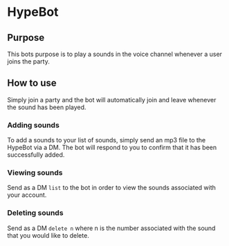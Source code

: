 # HypeBot

## Purpose

This bots purpose is to play a sounds in the voice channel whenever a user joins the party.

##  How to use

Simply join a party and the bot will automatically join and leave whenever the sound has been played.

### Adding sounds

To add a sounds to your list of sounds, simply send an mp3 file to the HypeBot via a DM. The bot will respond
to you to confirm that it has been successfully added.

### Viewing sounds

Send as a DM ```list``` to the bot in order to view the sounds associated with your account.

### Deleting sounds

Send as a DM ```delete n``` where n is the number associated with the sound that you would like to delete.
